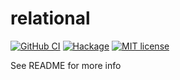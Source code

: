 # relational

[![GitHub CI](https://github.com/njaremko/relational/workflows/CI/badge.svg)](https://github.com/njaremko/relational/actions)
[![Hackage](https://img.shields.io/hackage/v/relational.svg?logo=haskell)](https://hackage.haskell.org/package/relational)
[![MIT license](https://img.shields.io/badge/license-MIT-blue.svg)](LICENSE)

See README for more info
